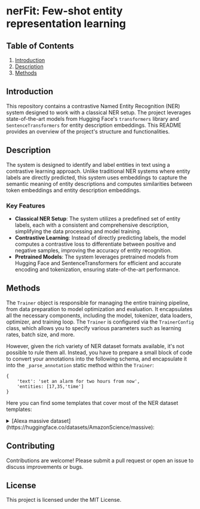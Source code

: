 # nerFit: Few-shot entity representation learning

## Table of Contents

1. [Introduction](#introduction)
2. [Description](#description)
3. [Methods](#methods)

## Introduction

This repository contains a contrastive Named Entity Recognition (NER) system designed to work with a classical NER setup. The project leverages state-of-the-art models from Hugging Face's `transformers` library and `SentenceTransformers` for entity description embeddings. This README provides an overview of the project's structure and functionalities.

## Description

The system is designed to identify and label entities in text using a contrastive learning approach. Unlike traditional NER systems where entity labels are directly predicted, this system uses embeddings to capture the semantic meaning of entity descriptions and computes similarities between token embeddings and entity description embeddings.

### Key Features

- **Classical NER Setup**: The system utilizes a predefined set of entity labels, each with a consistent and comprehensive description, simplifying the data processing and model training.
- **Contrastive Learning**: Instead of directly predicting labels, the model computes a contrastive loss to differentiate between positive and negative samples, improving the accuracy of entity recognition.
- **Pretrained Models**: The system leverages pretrained models from Hugging Face and SentenceTransformers for efficient and accurate encoding and tokenization, ensuring state-of-the-art performance.


## Methods

The `Trainer` object is responsible for managing the entire training pipeline, from data preparation to model optimization and evaluation. It encapsulates all the necessary components, including the model, tokenizer, data loaders, optimizer, and training loop. The `Trainer` is configured via the `TrainerConfig` class, which allows you to specify various parameters such as learning rates, batch size, and more.

However, given the rich variety of NER dataset formats available, it's not possible to rule them all. Instead, you have to prepare a small block of code to convert your annotations into the following schema, and encapsulate it into the `_parse_annotation` static method within the `Trainer`:

```
{
    'text': 'set an alarm for two hours from now',
    'entities: [17,35,'time']
}
```

Here you can find some templates that cover most of the NER dataset templates:

<details>
<summary>
[Alexa massive dataset](https://huggingface.co/datasets/AmazonScience/massive):
</summary>

Annotations have this structure:

```text
[ORG: OpenAI] is based in [LOC: San Francisco].
```

Therefore, `_parse_annotation` method should be like:

```python
# Libraries
import re
from typing import List, Union, Dict
from nerfit import Trainer

# Child class
class CustomTrainer(Trainer):
    @staticmethod
    def _parse_annotation(
        annotations:List[
            Union[
                Dict[str,str],
                Dict[str,List[List[str]]],
                Dict[str,List[Dict[str,Union[int,str]]]],
                str
            ]
        ]
    ) -> List[Dict[str,Union[str,int]]]:
        output = []
        for annotation in annotations:
            pattern = re.compile(r'\[(.*?): (.*?)\]')
            matches = pattern.finditer(annotation)
            text = annotation
            entities = []
            offset = 0
            for m in matches:
                entity = m.group(2).strip()
                label = m.group(1).strip()
                start_idx = m.start() - offset
                end_idx = start_idx + len(entity)
                entities.append([start_idx, end_idx, label])
                # Replace the annotated part with the entity name in the text
                annotated_text = m.group(0)
                text = text[:m.start()-offset] + entity + text[m.end()  -offset:]
                # Update the offset to account for the removed annotation
                offset += len(annotated_text) - len(entity)
            output.append({"text": text,"entities": entities})
        return output
```
</details>


## Contributing

Contributions are welcome! Please submit a pull request or open an issue to discuss improvements or bugs.

## License

This project is licensed under the MIT License.